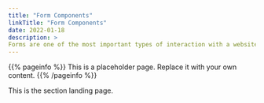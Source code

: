 ```yaml
---
title: "Form Components"
linkTitle: "Form Components"
date: 2022-01-18
description: >
Forms are one of the most important types of interaction with a website or app. Since their aim is to enable users to make a purchase, subscribe to a service or sign up to create an account, it's important to make sure they are easy to complete and help increase conversion rates. Use the available elements to create forms which are well-structured and user-friendly.
---
```


{{% pageinfo %}}
This is a placeholder page. Replace it with your own content.
{{% /pageinfo %}}


This is the section landing page.


